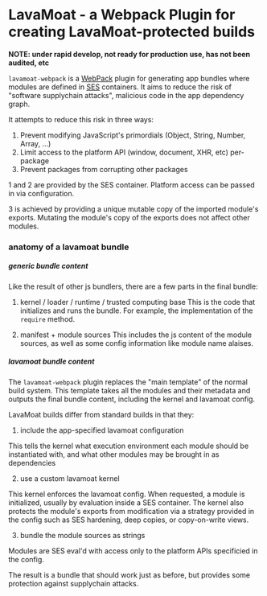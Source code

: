 # LavaMoat - a Webpack Plugin for creating LavaMoat-protected builds

**NOTE: under rapid develop, not ready for production use, has not been audited, etc**

`lavamoat-webpack` is a [WebPack][Webpack] plugin for generating app bundles where modules are defined in [SES][SesGithub] containers. It aims to reduce the risk of "software supplychain attacks", malicious code in the app dependency graph.

It attempts to reduce this risk in three ways:
  1. Prevent modifying JavaScript's primordials (Object, String, Number, Array, ...)
  2. Limit access to the platform API (window, document, XHR, etc) per-package
  3. Prevent packages from corrupting other packages

1 and 2 are provided by the SES container. Platform access can be passed in via configuration.

3 is achieved by providing a unique mutable copy of the imported module's exports. Mutating the module's copy of the exports does not affect other modules.

[Webpack]: https://github.com/webpack/webpack
[SesGithub]: https://github.com/agoric/SES

### anatomy of a lavamoat bundle


##### generic bundle content

Like the result of other js bundlers, there are a few parts in the final bundle:

1. kernel / loader / runtime / trusted computing base
This is the code that initializes and runs the bundle. For example, the implementation of the `require` method.

2. manifest + module sources
This includes the js content of the module sources, as well as some config information like module name alaises.

##### lavamoat bundle content

The `lavamoat-webpack` plugin replaces the "main template" of the normal build system. This template takes all the modules and their metadata and outputs the final bundle content, including the kernel and lavamoat config.

LavaMoat builds differ from standard builds in that they:

1. include the app-specified lavamoat configuration

This tells the kernel what execution environment each module should be instantiated with, and what other modules may be brought in as dependencies

2. use a custom lavamoat kernel

This kernel enforces the lavamoat config. When requested, a module is initialized, usually by evaluation inside a SES container. The kernel also protects the module's exports from modification via a strategy provided in the config such as SES hardening, deep copies, or copy-on-write views.

3. bundle the module sources as strings

Modules are SES eval'd with access only to the platform APIs specificied in the config.

The result is a bundle that should work just as before, but provides some protection against supplychain attacks.
